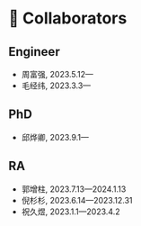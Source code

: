 # 🤝 Collaborators

## Engineer
- 周富强, 2023.5.12—
- 毛经纬, 2023.3.3—

## PhD
- 邱烨卿, 2023.9.1—

## RA
- 郭增柱, 2023.7.13—2024.1.13
- 倪杉杉, 2023.6.14—2023.12.31
- 祝久煜, 2023.1.1—2023.4.2